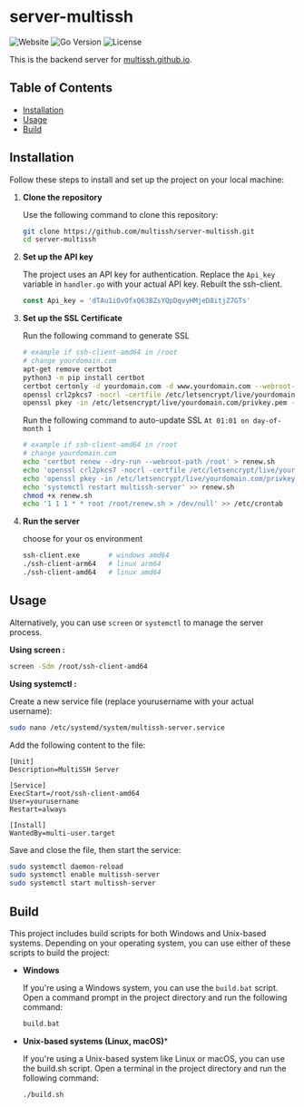 # server-multissh

![Website](https://img.shields.io/website?url=https%3A%2F%2Fmultissh.github.io&up_message=online&down_message=offline&logo=googlechrome&label=demo%20website)
![Go Version](https://img.shields.io/badge/go-1.18-blue)
![License](https://img.shields.io/github/license/multissh/server-multissh)

This is the backend server for [multissh.github.io](https://multissh.github.io).

## Table of Contents

- [Installation](#installation)
- [Usage](#usage)
- [Build](#build)

## Installation

Follow these steps to install and set up the project on your local machine:

1. **Clone the repository**

   Use the following command to clone this repository:
   ```sh
   git clone https://github.com/multissh/server-multissh.git
   cd server-multissh
   ```

2. **Set up the API key**

   The project uses an API key for authentication. Replace the `Api_key` variable in `handler.go` with your actual API key. Rebuilt the ssh-client.
    ```go
    const Api_key = 'dTAu1iOvOfxQ63BZsYQpDqvyHMjeD8itjZ7GTs'
    ```
3. **Set up the SSL Certificate**

    Run the following command to generate SSL
    ```sh
    # example if ssh-client-amd64 in /root
    # change yourdomain.com
    apt-get remove certbot
    python3 -m pip install certbot
    certbot certonly -d yourdomain.com -d www.yourdomain.com --webroot-path /root
    openssl crl2pkcs7 -nocrl -certfile /etc/letsencrypt/live/yourdomain.com/fullchain.pem | openssl pkcs7 -print_certs -out /root/cert.crt
    openssl pkey -in /etc/letsencrypt/live/yourdomain.com/privkey.pem -out /root/private.key
    ```

    Run the following command to auto-update SSL `At 01:01 on day-of-month 1`
    ```sh
    # example if ssh-client-amd64 in /root
    # change yourdomain.com
    echo 'certbot renew --dry-run --webroot-path /root' > renew.sh
    echo 'openssl crl2pkcs7 -nocrl -certfile /etc/letsencrypt/live/yourdomain.com/fullchain.pem | openssl pkcs7 -print_certs -out /root/cert.crt' >> renew.sh
    echo 'openssl pkey -in /etc/letsencrypt/live/yourdomain.com/privkey.pem -out /root/private.key' >> renew.sh
    echo 'systemctl restart multissh-server' >> renew.sh
    chmod +x renew.sh
    echo '1 1 1 * * root /root/renew.sh > /dev/null' >> /etc/crontab
    ```

4. **Run the server**

    choose for your os environment
    ```sh
    ssh-client.exe       # windows amd64
    ./ssh-client-arm64   # linux arm64
    ./ssh-client-amd64   # linux amd64
    ```

## Usage

Alternatively, you can use `screen` or `systemctl` to manage the server process.
    
**Using screen :**

```sh
screen -Sdm /root/ssh-client-amd64
```

**Using systemctl :**

Create a new service file (replace yourusername with your actual username):
```sh
sudo nano /etc/systemd/system/multissh-server.service
```
Add the following content to the file:
```
[Unit]
Description=MultiSSH Server

[Service]
ExecStart=/root/ssh-client-amd64
User=yourusername
Restart=always

[Install]
WantedBy=multi-user.target
```
Save and close the file, then start the service:
```sh
sudo systemctl daemon-reload
sudo systemctl enable multissh-server
sudo systemctl start multissh-server
```

## Build
This project includes build scripts for both Windows and Unix-based systems. Depending on your operating system, you can use either of these scripts to build the project:
- **Windows**

  If you're using a Windows system, you can use the `build.bat` script. Open a command prompt in the project directory and run the following command:

  ```cmd
  build.bat
  ```
- **Unix-based systems (Linux, macOS)***

    If you're using a Unix-based system like Linux or macOS, you can use the build.sh script. Open a terminal in the project directory and run the following command:

    ```sh
    ./build.sh
    ```
